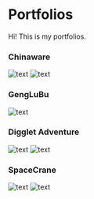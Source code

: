 Portfolios
================

Hi! This is my portfolios.<br>

### Chinaware
![text](../master/Chinaware/Images/main_menu.png)
![text](../master/Chinaware/Images/Image1.png)
### GengLuBu
![text](../master/GengLuBu/Images/Image1.png)
### Digglet Adventure
![text](../master/Digglet%20Adventure/Images/main_menu.png)
![text](../master/Digglet%20Adventure/Images/Image1.png)
### SpaceCrane
![text](../master/SpaceCrane/Images/main_menu.png)
![text](../master/SpaceCrane/Images/Image1.png)

